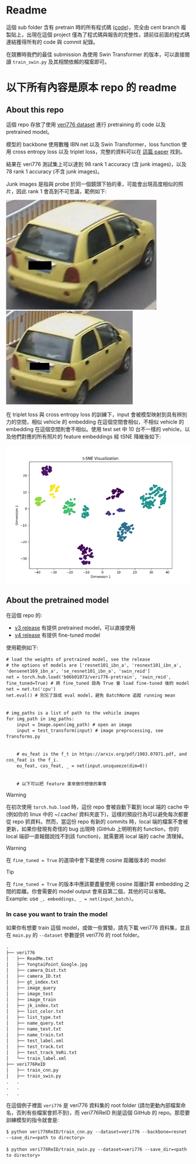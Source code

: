 # Readme

這個 sub folder 含有 pretrain 時的所有程式碼 ([code](https://github.com/b06b01073/veri776-pretrain/tree/cent))，完全由 cent branch 複製貼上，出現在這個 project 僅為了程式碼與報告的完整性，請前往前面的程式碼連結獲得所有的 code 與 commit 紀錄。 

在競賽時我們的最佳 submission 為使用 Swin Transformer 的版本，可以直接閱讀 `train_swin.py` 及其相關依賴的檔案即可。




# 以下所有內容是原本 repo 的 readme

## About this repo

這個 repo 存放了使用 [veri776 dataset](https://vehiclereid.github.io/VeRi/) 進行 pretraining 的 code 以及 pretrained model。

模型的 backbone 使用數種 IBN net 以及 Swin Transformer，loss function 使用 cross entropy loss 以及 triplet loss，完整的資料可以在 [這篇 paper](https://arxiv.org/pdf/1903.07071.pdf) 找到。


結果在 veri776 測試集上可以達到 98 rank 1 accuracy (含 junk images)，以及 78 rank 1 accuracy (不含 junk images)。

Junk images 是指與 probe 於同一個鏡頭下拍的車，可能會出現高度相似的照片，因此 rank 1 會高到不可思議，範例如下:

![002_c002_00030600_0.jpg](asset/0002_c002_00030600_0.jpg)
![002_c002_00030600_1.jpg](asset/0002_c002_00030605_1.jpg)


在 triplet loss 與 cross entropy loss 的訓練下，input 會被模型映射到具有辨別力的空間，相似 vehicle 的 embedding 在這個空間會相似，不相似 vehicle 的 embedding 在這個空間則會不相似。使用 test set 中 10 台不一樣的 vehicle，以及他們對應的所有照片的 feature embeddings 經 tSNE 降維後如下:

![tsne](asset/tsne.png)


## About the pretrained model
在這個 repo 的:
* [v3 release](https://github.com/b06b01073/veri776-pretrain/releases/tag/v3-hubconf) 有提供 pretrained model，可以直接使用
* [v4 release](https://github.com/b06b01073/veri776-pretrain/releases/tag/v4-fine-tuned) 有提供 fine-tuned model


使用範例如下:

```python=
# load the weights of pretrained model, see the release 
# the options of models are ['resnet101_ibn_a', 'resnext101_ibn_a', 'densenet169_ibn_a', 'se_resnet101_ibn_a', 'swin_reid'] 
net = torch.hub.load('b06b01073/veri776-pretrain', 'swin_reid', fine_tuned=True) # 將 fine_tuned 設為 True 會 load fine-tuned 後的 model
net = net.to('cpu')
net.eval() # 別忘了設成 eval model，避免 BatchNorm 追蹤 running mean


# img_paths is a list of path to the vehicle images
for img_path in img_paths: 
    input = Image.open(img_path) # open an image
    input = test_transform(input) # image preprocessing, see Transforms.py


    # eu_feat is the f_t in https://arxiv.org/pdf/1903.07071.pdf, and cos_feat is the f_i.
    eu_feat, cos_feat, _ = net(input.unsqueeze(dim=0))


    # 以下可以把 feature 拿來做你想做的事情
```

> [!WARNING]  
> 在初次使用 `torch.hub.load` 時，這份 repo 會被自動下載到 local 端的 cache 中 (例如你的 linux 中的 ~/.cache/ 資料夾底下)，這樣的預設行為可以避免每次都要從 repo 抓資料。然而，當這份 repo 有新的 commits 時，local 端的檔案不會被更新，如果你發現有奇怪的 bug 出現時 (GitHub 上明明有的 function，你的 local 端卻一直報錯說找不到該 function)，就需要將 local 端的 cache 清理掉。


> [!WARNING]  
> 在 `fine_tuned = True` 的選項中會下載使用 cosine 距離版本的 model

> [!Tip]
> 在 `fine_tuned = True` 的版本中應該要盡量使用 cosine 距離計算 embedding 之間的距離。你會需要的 model output 會來自第二個，其他的可以省略。Example: use `_, embeddings, _ = net(input_batch)`。

### In case you want to train the model
如果你有想要 train 這個 model，或做一些實驗，請先下載 veri776 資料集，並且在 `main.py` 的 `--dataset` 參數提供 veri776 的 root folder。

```
.
├── veri776
│   ├── ReadMe.txt
│   ├── YongtaiPoint_Google.jpg
│   ├── camera_Dist.txt
│   ├── camera_ID.txt
│   ├── gt_index.txt
│   ├── image_query
│   ├── image_test
│   ├── image_train
│   ├── jk_index.txt
│   ├── list_color.txt
│   ├── list_type.txt
│   ├── name_query.txt
│   ├── name_test.txt
│   ├── name_train.txt
│   ├── test_label.xml
│   ├── test_track.txt
│   ├── test_track_VeRi.txt
│   └── train_label.xml
├── veri776ReID
│   ├── train_cnn.py
│   ├── train_swin.py
.   .
.   .
.   .
```

在這個例子裡面 `veri776` 是 veri776 資料集的 root folder (請勿更動內部檔案命名，否則有些檔案會抓不到)，而 veri776ReID 則是這個 GitHub 的 repo。那麼要訓練模型的指令就會是:

```
$ python veri776ReID/train_cnn.py --dataset=veri776 --backbone=resnet --save_dir=<path to directory>

$ python veri776ReID/train_swin.py --dataset=veri776 --save_dir=<path to directory>
```
